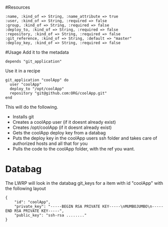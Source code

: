 #Resources
```
:name, :kind_of => String, :name_attribute => true
:user, :kind_of => String, :required => false
:group, :kind_of => String, :required => false
:deploy_to, :kind_of => String, :required => false
:repository, :kind_of => String, :required => false
:git_reference, :kind_of => String, :default => "master"
:deploy_key, :kind_of => String, :required => false
```

#Usage
Add it to the metadata

```
depends "git_application"
```

Use it in a recipe

```
git_application "coolApp" do
  user "coolApp"
  deploy_to "/opt/coolApp"
  repository "git@github.com:ORG/coolApp.git"
end
```

This will do the following.

* Installs git
* Creates a coolApp user (if it doesnt already exist)
* Creates /opt/coolApp (if it doesnt already exist)
* Gets the coolApp deploy key from a databag
* Puts the deploy key in the coolApp users ssh folder and takes care of authorized hosts and all that for you
* Pulls the code to the coolApp folder, with the ref you want.


# Databag

The LWRP will look in the databag git_keys for a item with id "coolApp" with the following layout

```
{
    "id": "coolApp",
    "private_key": "-----BEGIN RSA PRIVATE KEY-----\nMUMBOJUMBO\n-----END RSA PRIVATE KEY-----",
    "public_key": "ssh-rsa ........"
}

```
